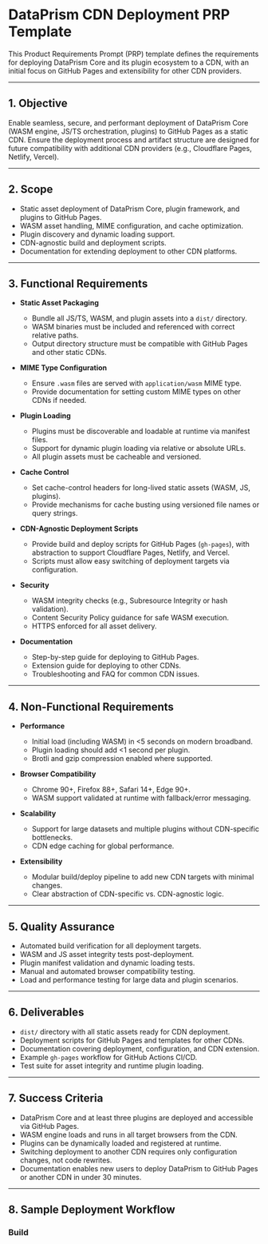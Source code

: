 # DataPrism CDN Deployment PRP Template

This Product Requirements Prompt (PRP) template defines the requirements for deploying DataPrism Core and its plugin ecosystem to a CDN, with an initial focus on GitHub Pages and extensibility for other CDN providers.

---

## 1. Objective

Enable seamless, secure, and performant deployment of DataPrism Core (WASM engine, JS/TS orchestration, plugins) to GitHub Pages as a static CDN. Ensure the deployment process and artifact structure are designed for future compatibility with additional CDN providers (e.g., Cloudflare Pages, Netlify, Vercel).

---

## 2. Scope

- Static asset deployment of DataPrism Core, plugin framework, and plugins to GitHub Pages.
- WASM asset handling, MIME configuration, and cache optimization.
- Plugin discovery and dynamic loading support.
- CDN-agnostic build and deployment scripts.
- Documentation for extending deployment to other CDN platforms.

---

## 3. Functional Requirements

- **Static Asset Packaging**
  - Bundle all JS/TS, WASM, and plugin assets into a `dist/` directory.
  - WASM binaries must be included and referenced with correct relative paths.
  - Output directory structure must be compatible with GitHub Pages and other static CDNs.

- **MIME Type Configuration**
  - Ensure `.wasm` files are served with `application/wasm` MIME type.
  - Provide documentation for setting custom MIME types on other CDNs if needed.

- **Plugin Loading**
  - Plugins must be discoverable and loadable at runtime via manifest files.
  - Support for dynamic plugin loading via relative or absolute URLs.
  - All plugin assets must be cacheable and versioned.

- **Cache Control**
  - Set cache-control headers for long-lived static assets (WASM, JS, plugins).
  - Provide mechanisms for cache busting using versioned file names or query strings.

- **CDN-Agnostic Deployment Scripts**
  - Provide build and deploy scripts for GitHub Pages (`gh-pages`), with abstraction to support Cloudflare Pages, Netlify, and Vercel.
  - Scripts must allow easy switching of deployment targets via configuration.

- **Security**
  - WASM integrity checks (e.g., Subresource Integrity or hash validation).
  - Content Security Policy guidance for safe WASM execution.
  - HTTPS enforced for all asset delivery.

- **Documentation**
  - Step-by-step guide for deploying to GitHub Pages.
  - Extension guide for deploying to other CDNs.
  - Troubleshooting and FAQ for common CDN issues.

---

## 4. Non-Functional Requirements

- **Performance**
  - Initial load (including WASM) in <5 seconds on modern broadband.
  - Plugin loading should add <1 second per plugin.
  - Brotli and gzip compression enabled where supported.

- **Browser Compatibility**
  - Chrome 90+, Firefox 88+, Safari 14+, Edge 90+.
  - WASM support validated at runtime with fallback/error messaging.

- **Scalability**
  - Support for large datasets and multiple plugins without CDN-specific bottlenecks.
  - CDN edge caching for global performance.

- **Extensibility**
  - Modular build/deploy pipeline to add new CDN targets with minimal changes.
  - Clear abstraction of CDN-specific vs. CDN-agnostic logic.

---

## 5. Quality Assurance

- Automated build verification for all deployment targets.
- WASM and JS asset integrity tests post-deployment.
- Plugin manifest validation and dynamic loading tests.
- Manual and automated browser compatibility testing.
- Load and performance testing for large data and plugin scenarios.

---

## 6. Deliverables

- `dist/` directory with all static assets ready for CDN deployment.
- Deployment scripts for GitHub Pages and templates for other CDNs.
- Documentation covering deployment, configuration, and CDN extension.
- Example `gh-pages` workflow for GitHub Actions CI/CD.
- Test suite for asset integrity and runtime plugin loading.

---

## 7. Success Criteria

- DataPrism Core and at least three plugins are deployed and accessible via GitHub Pages.
- WASM engine loads and runs in all target browsers from the CDN.
- Plugins can be dynamically loaded and registered at runtime.
- Switching deployment to another CDN requires only configuration changes, not code rewrites.
- Documentation enables new users to deploy DataPrism to GitHub Pages or another CDN in under 30 minutes.

---

## 8. Sample Deployment Workflow

### Build


